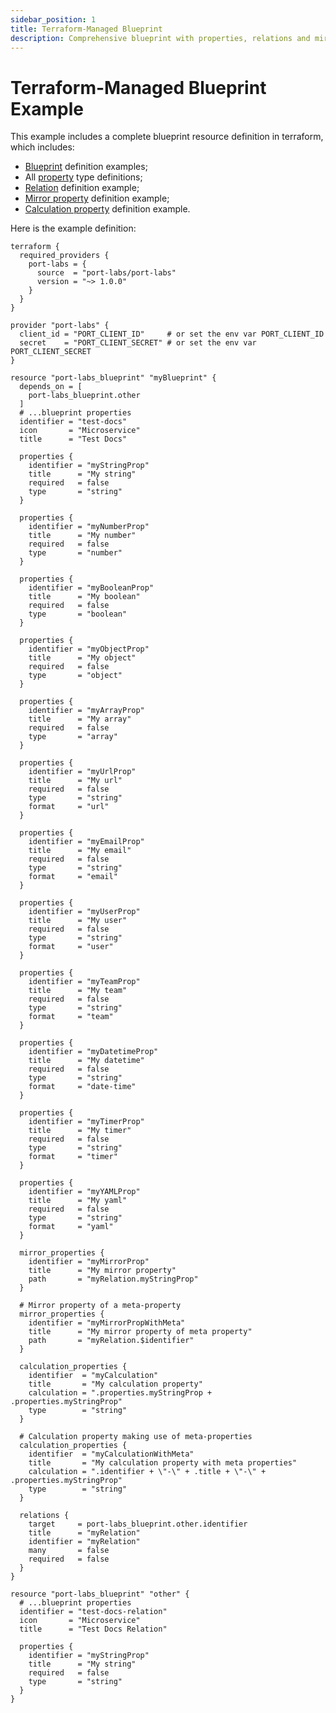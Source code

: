 ```yaml
---
sidebar_position: 1
title: Terraform-Managed Blueprint
description: Comprehensive blueprint with properties, relations and mirror properties
---
```


# Terraform-Managed Blueprint Example

This example includes a complete blueprint resource definition in terraform, which includes:

- [Blueprint](../../../../define-your-data-model/setup-blueprint/setup-blueprint.md?definition=tf#configure-blueprints-in-port) definition examples;
- All [property](../../../../define-your-data-model/setup-blueprint/properties/properties.md) type definitions;
- [Relation](../../../../define-your-data-model/relate-blueprints/relate-blueprints.md?definition=tf#configure-relations-in-port) definition example;
- [Mirror property](../../../../define-your-data-model/setup-blueprint/properties/mirror-property/mirror-property.md) definition example;
- [Calculation property](../../../../define-your-data-model/setup-blueprint/properties/calculation-property/calculation-property.md) definition example.

Here is the example definition:

```hcl showLineNumbers
terraform {
  required_providers {
    port-labs = {
      source  = "port-labs/port-labs"
      version = "~> 1.0.0"
    }
  }
}

provider "port-labs" {
  client_id = "PORT_CLIENT_ID"     # or set the env var PORT_CLIENT_ID
  secret    = "PORT_CLIENT_SECRET" # or set the env var PORT_CLIENT_SECRET
}

resource "port-labs_blueprint" "myBlueprint" {
  depends_on = [
    port-labs_blueprint.other
  ]
  # ...blueprint properties
  identifier = "test-docs"
  icon       = "Microservice"
  title      = "Test Docs"

  properties {
    identifier = "myStringProp"
    title      = "My string"
    required   = false
    type       = "string"
  }

  properties {
    identifier = "myNumberProp"
    title      = "My number"
    required   = false
    type       = "number"
  }

  properties {
    identifier = "myBooleanProp"
    title      = "My boolean"
    required   = false
    type       = "boolean"
  }

  properties {
    identifier = "myObjectProp"
    title      = "My object"
    required   = false
    type       = "object"
  }

  properties {
    identifier = "myArrayProp"
    title      = "My array"
    required   = false
    type       = "array"
  }

  properties {
    identifier = "myUrlProp"
    title      = "My url"
    required   = false
    type       = "string"
    format     = "url"
  }

  properties {
    identifier = "myEmailProp"
    title      = "My email"
    required   = false
    type       = "string"
    format     = "email"
  }

  properties {
    identifier = "myUserProp"
    title      = "My user"
    required   = false
    type       = "string"
    format     = "user"
  }

  properties {
    identifier = "myTeamProp"
    title      = "My team"
    required   = false
    type       = "string"
    format     = "team"
  }

  properties {
    identifier = "myDatetimeProp"
    title      = "My datetime"
    required   = false
    type       = "string"
    format     = "date-time"
  }

  properties {
    identifier = "myTimerProp"
    title      = "My timer"
    required   = false
    type       = "string"
    format     = "timer"
  }

  properties {
    identifier = "myYAMLProp"
    title      = "My yaml"
    required   = false
    type       = "string"
    format     = "yaml"
  }

  mirror_properties {
    identifier = "myMirrorProp"
    title      = "My mirror property"
    path       = "myRelation.myStringProp"
  }

  # Mirror property of a meta-property
  mirror_properties {
    identifier = "myMirrorPropWithMeta"
    title      = "My mirror property of meta property"
    path       = "myRelation.$identifier"
  }

  calculation_properties {
    identifier  = "myCalculation"
    title       = "My calculation property"
    calculation = ".properties.myStringProp + .properties.myStringProp"
    type        = "string"
  }

  # Calculation property making use of meta-properties
  calculation_properties {
    identifier  = "myCalculationWithMeta"
    title       = "My calculation property with meta properties"
    calculation = ".identifier + \"-\" + .title + \"-\" + .properties.myStringProp"
    type        = "string"
  }

  relations {
    target     = port-labs_blueprint.other.identifier
    title      = "myRelation"
    identifier = "myRelation"
    many       = false
    required   = false
  }
}

resource "port-labs_blueprint" "other" {
  # ...blueprint properties
  identifier = "test-docs-relation"
  icon       = "Microservice"
  title      = "Test Docs Relation"

  properties {
    identifier = "myStringProp"
    title      = "My string"
    required   = false
    type       = "string"
  }
}
```
